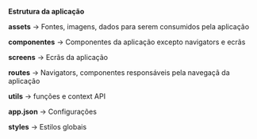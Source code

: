 **Estrutura da aplicação**

**assets** -> Fontes, imagens, dados para serem consumidos pela aplicação

**componentes** -> Componentes da aplicação excepto navigators e ecrãs

**screens** -> Ecrãs da aplicação

**routes** -> Navigators, componentes responsáveis pela navegaçã da aplicação

**utils** -> funções e context API

**app.json** -> Configurações

**styles** -> Estilos globais
